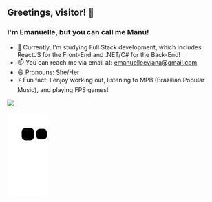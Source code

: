 ## Greetings, visitor! 👋
### I'm Emanuelle, but you can call me Manu!

- 🌱 Currently, I'm studying Full Stack development, which includes ReactJS for the Front-End and .NET/C# for the Back-End!
- 📫 You can reach me via email at: emanuelleeviana@gmail.com
- 😄 Pronouns: She/Her
- ⚡ Fun fact: I enjoy working out, listening to MPB (Brazilian Popular Music), and playing FPS games!

<div>
<a href="https://github.com/emanuelleaviana">
<img height="150em" src="https://github-readme-stats.vercel.app/api/top-langs/?username=emanuelleaviana&layout=compact&langs_count=16&theme=midnight-purple"/>
</div>

 ![Snake animation](https://github.com/emanuelleaviana/emanuelleaviana/blob/output/github-contribution-grid-snake.svg)
